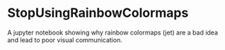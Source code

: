 # StopUsingRainbowColormaps
A jupyter notebook showing why rainbow colormaps (jet) are a bad idea and lead to poor visual communication.
